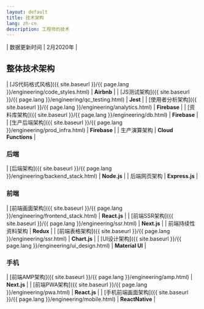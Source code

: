 ```yaml
---
layout: default
title: 技术架构
lang: zh-cn
description: 工程师的技术
---
```




| 数据更新时间 | 2月2020年 |

## 整体技术架构

| [JS代码格式风格]({{ site.baseurl }}/{{ page.lang }}/engineering/code_styles.html) | **Airbnb** |
| [JS测试架构]({{ site.baseurl }}/{{ page.lang }}/engineering/qc_testing.html) | **Jest** |
| [使用者分析架构]({{ site.baseurl }}/{{ page.lang }}/engineering/analytics.html) | **Firebase** |
| [资料库架构]({{ site.baseurl }}/{{ page.lang }}/engineering/db.html) | **Firebase** |
| [生产后端架构]({{ site.baseurl }}/{{ page.lang }}/engineering/prod_infra.html) | **Firebase** |
| 生产演算架构 | **Cloud Functions** |

### 后端

| [后端架构]({{ site.baseurl }}/{{ page.lang }}/engineering/backend_stack.html) | **Node.js** |
| 后端网页架构 | **Express.js** |

### 前端

| [前端画面架构]({{ site.baseurl }}/{{ page.lang }}/engineering/frontend_stack.html) | **React.js** |
| [前端SSR架构]({{ site.baseurl }}/{{ page.lang }}/engineering/ssr.html) | **Next.js** |
| 前端持续性资料架构 | **Redux** |
| [前端表格架构]({{ site.baseurl }}/{{ page.lang }}/engineering/ssr.html) | **Chart.js** |
| [UI设计架构]({{ site.baseurl }}/{{ page.lang }}/engineering/ui_design.html) | **Material UI** |

### 手机

| [前端AMP架构]({{ site.baseurl }}/{{ page.lang }}/engineering/amp.html) | **Next.js** |
| [前端PWA架构]({{ site.baseurl }}/{{ page.lang }}/engineering/pwa.html) | **React.js** |
| [手机前端画面架构]({{ site.baseurl }}/{{ page.lang }}/engineering/mobile.html) | **ReactNative** |

<br>